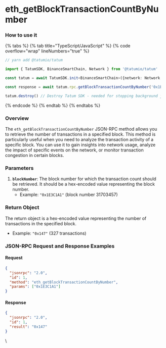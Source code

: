 # eth\_getBlockTransactionCountByNumber

### How to use it

{% tabs %}
{% tab title="TypeScript/JavaScript" %}
{% code overflow="wrap" lineNumbers="true" %}
```typescript
// yarn add @tatumio/tatum

import { TatumSDK, BinanceSmartChain, Network } from '@tatumio/tatum'

const tatum = await TatumSDK.init<BinanceSmartChain>({network: Network.BINANCE_SMART_CHAIN})

const response = await tatum.rpc.getBlockTransactionCountByNumber('0x1E3C1A1')

tatum.destroy() // Destroy Tatum SDK - needed for stopping background jobs
```
{% endcode %}
{% endtab %}
{% endtabs %}

### Overview

The `eth_getBlockTransactionCountByNumber` JSON-RPC method allows you to retrieve the number of transactions in a specified block. This method is particularly useful when you need to analyze the transaction activity of a specific block. You can use it to gain insights into network usage, analyze the impact of specific events on the network, or monitor transaction congestion in certain blocks.

### Parameters

1. **`blockNumber`**: The block number for which the transaction count should be retrieved. It should be a hex-encoded value representing the block number.
   * Example: `"0x1E3C1A1"` (block number 31703457)

### Return Object

The return object is a hex-encoded value representing the number of transactions in the specified block.

* Example: `"0x147"` (327 transactions)

### JSON-RPC Request and Response Examples

#### Request

```json
{
  "jsonrpc": "2.0",
  "id": 1,
  "method": "eth_getBlockTransactionCountByNumber",
  "params": ["0x1E3C1A1"]
}
```

#### Response

```json
{
  "jsonrpc": "2.0",
  "id": 1,
  "result": "0x147"
}
```



\
